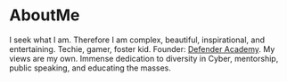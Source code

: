 # AboutMe
I seek what I am. Therefore I am complex, beautiful, inspirational, and entertaining. Techie, gamer, foster kid. Founder: <a href="www.networkdefenderacademy.com">Defender Academy</a>. My views are my own. Immense dedication to diversity in Cyber, mentorship, public speaking, and educating the masses. 

#

